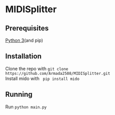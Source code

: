 # MIDISplitter
## Prerequisites
[Python 3](https://www.python.org/)(and pip)
## Installation
Clone the repo with `git clone https://github.com/Armada2508/MIDISplitter.git`<br>
Install mido with ` pip install mido`<br>
## Running
Run `python main.py`
